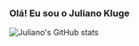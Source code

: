 
### Olá! Eu sou o Juliano Kluge

![Juliano's GitHub stats](https://github-readme-stats.vercel.app/api?username=Destroier1945&show_icons=true&theme=radical)


